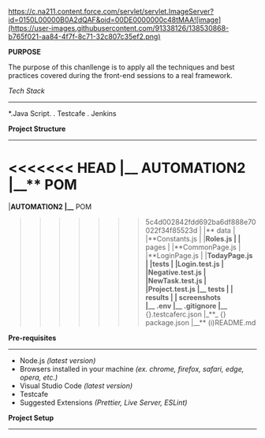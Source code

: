 https://c.na211.content.force.com/servlet/servlet.ImageServer?id=0150L00000B0A2dQAF&oid=00DE0000000c48tMAA![image](https://user-images.githubusercontent.com/91338126/138530868-b765f021-aa84-4f7f-8c71-32c807c35ef2.png)


**PURPOSE**

The purpose of this chanllenge is to apply all the techniques and best practices covered during the front-end sessions to a real framework.

_Tech Stack_

---

\*.Java Script.
. Testcafe
. Jenkins

**Project Structure**

---

<<<<<<< HEAD
|\_\_ AUTOMATION2
|\_\_\*\* POM
=======
|**AUTOMATION2
|\_\_** POM

> > > > > > > 5c4d002842fdd692ba6df888e70022f34f85523d
> > > > > > > | |** data
> > > > > > > | |**Constants.js
> > > > > > > | |**Roles.js
> > > > > > > | |** pages
> > > > > > > | |**CommonPage.js
> > > > > > > | |**LoginPage.js
> > > > > > > | |**TodayPage.js
> > > > > > > | |**tests
> > > > > > > | |**Login.test.js
> > > > > > > | |**Negative.test.js
> > > > > > > | |**NewTask.test.js
> > > > > > > | |**Project.test.js
> > > > > > > |\_**\_ tests
> > > > > > > | |** results
> > > > > > > | |** screenshots  
> > > > > > > |\_\_** .env
> > > > > > > |\_**\_ .gitignore
> > > > > > > |\_\_** {}.testcaferc.json
> > > > > > > |\_\*\*\_ {} package.json
> > > > > > > |\_\_\*\* (i)README.md

**Pre-requisites**

---

- Node.js _(latest version)_
- Browsers installed in your machine _(ex. chrome, firefox, safari, edge, opera, etc.)_
- Visual Studio Code _(latest version)_
- Testcafe
- Suggested Extensions _(Prettier, Live Server, ESLint)_

**Project Setup**

---
